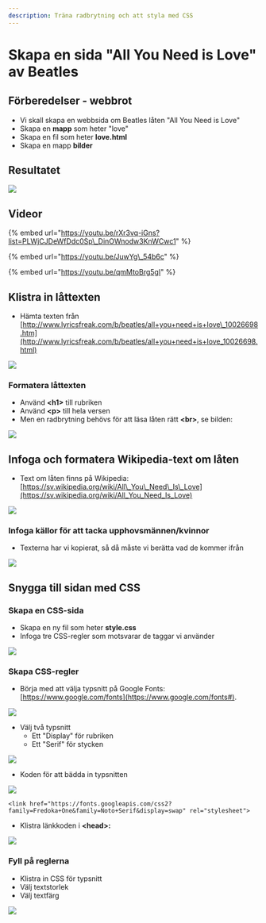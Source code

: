 ```yaml
---
description: Träna radbrytning och att styla med CSS
---
```


# Skapa en sida "All You Need is Love" av Beatles

## Förberedelser - webbrot

* Vi skall skapa en webbsida om Beatles låten "All You Need is Love"
* Skapa en **mapp** som heter "love"
* Skapa en fil som heter **love.html**
* Skapa en mapp **bilder**

## Resultatet

![](.gitbook/assets/image%20%2830%29.png)

## Videor

{% embed url="https://youtu.be/rXr3vq-iGns?list=PLWjCJDeWfDdc0Sp\_DinOWnodw3KnWCwc1" %}

{% embed url="https://youtu.be/JuwYg\_54b6c" %}

{% embed url="https://youtu.be/qmMtoBrg5gI" %}



## **Klistra in låttexten**

* Hämta texten från [http://www.lyricsfreak.com/b/beatles/all+you+need+is+love\_10026698.htm](http://www.lyricsfreak.com/b/beatles/all+you+need+is+love_10026698.html)

![](.gitbook/assets/image%20%2814%29.png)

### **Formatera låttexten**

* Använd  **&lt;h1&gt;** till rubriken
* Använd **&lt;p&gt;** till hela versen
* Men en radbrytning behövs för att läsa låten rätt **&lt;br&gt;**, se bilden:

![](.gitbook/assets/image%20%2828%29.png)

## **Infoga och formatera Wikipedia-text om låten**

* Text om låten finns på Wikipedia: [https://sv.wikipedia.org/wiki/All\_You\_Need\_Is\_Love](https://sv.wikipedia.org/wiki/All_You_Need_Is_Love)

![](.gitbook/assets/image%20%2813%29.png)

### **Infoga källor för att tacka upphovsmännen/kvinnor**

* Texterna har vi kopierat, så då måste vi berätta vad de kommer ifrån

![](.gitbook/assets/image%20%285%29.png)

## **Snygga till sidan med CSS**

### Skapa en CSS-sida

* Skapa en ny fil som heter **style.css**
* Infoga tre CSS-regler som motsvarar de taggar vi använder

![](.gitbook/assets/image%20%2821%29.png)

### Skapa CSS-regler 

* Börja med att välja typsnitt på Google Fonts: [https://www.google.com/fonts](https://www.google.com/fonts#).

![](.gitbook/assets/image%20%2822%29.png)

* Välj två typsnitt
  * Ett "Display" för rubriken
  * Ett "Serif" för stycken

![](.gitbook/assets/image%20%2826%29.png)

* Koden för att bädda in typsnitten

![](.gitbook/assets/image%20%286%29.png)

```markup
<link href="https://fonts.googleapis.com/css2?family=Fredoka+One&family=Noto+Serif&display=swap" rel="stylesheet">
```

* Klistra länkkoden i **&lt;head&gt;:**

![](.gitbook/assets/image%20%287%29.png)

### Fyll på reglerna

* Klistra in CSS för typsnitt
* Välj textstorlek
* Välj textfärg

![](.gitbook/assets/image%20%2815%29.png)

